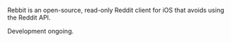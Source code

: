 Rebbit is an open-source, read-only Reddit client for iOS that avoids using the Reddit API. 

Development ongoing.
